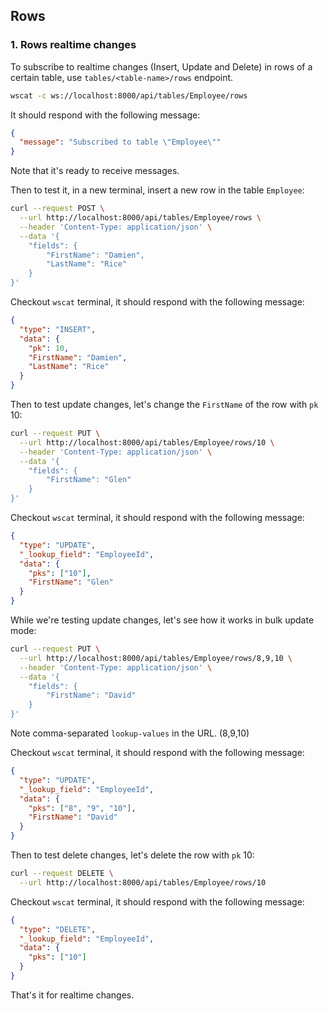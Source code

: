 ## Rows

### 1. Rows realtime changes

To subscribe to realtime changes (Insert, Update and Delete) in rows of a certain table,
use `tables/<table-name>/rows` endpoint.

```bash
wscat -c ws://localhost:8000/api/tables/Employee/rows
```

It should respond with the following message:

```json
{
  "message": "Subscribed to table \"Employee\""
}
```

Note that it's ready to receive messages.

Then to test it, in a new terminal, insert a new row in the table `Employee`:

```bash
curl --request POST \
  --url http://localhost:8000/api/tables/Employee/rows \
  --header 'Content-Type: application/json' \
  --data '{
    "fields": {
        "FirstName": "Damien",
        "LastName": "Rice"
    }
}'
```

Checkout `wscat` terminal, it should respond with the following message:

```json
{
  "type": "INSERT",
  "data": {
    "pk": 10,
    "FirstName": "Damien",
    "LastName": "Rice"
  }
}
```

Then to test update changes, let's change the `FirstName` of the row with `pk` 10:

```bash
curl --request PUT \
  --url http://localhost:8000/api/tables/Employee/rows/10 \
  --header 'Content-Type: application/json' \
  --data '{
    "fields": {
        "FirstName": "Glen"
    }
}'
```

Checkout `wscat` terminal, it should respond with the following message:

```json
{
  "type": "UPDATE",
  "_lookup_field": "EmployeeId",
  "data": {
    "pks": ["10"],
    "FirstName": "Glen"
  }
}
```

While we're testing update changes, let's see how it works in bulk update mode:

```bash
curl --request PUT \
  --url http://localhost:8000/api/tables/Employee/rows/8,9,10 \
  --header 'Content-Type: application/json' \
  --data '{
    "fields": {
        "FirstName": "David"
    }
}'
```

Note comma-separated `lookup-values` in the URL. (8,9,10)

Checkout `wscat` terminal, it should respond with the following message:

```json
{
  "type": "UPDATE",
  "_lookup_field": "EmployeeId",
  "data": {
    "pks": ["8", "9", "10"],
    "FirstName": "David"
  }
}
```

Then to test delete changes, let's delete the row with `pk` 10:

```bash
curl --request DELETE \
  --url http://localhost:8000/api/tables/Employee/rows/10
```

Checkout `wscat` terminal, it should respond with the following message:

```json
{
  "type": "DELETE",
  "_lookup_field": "EmployeeId",
  "data": {
    "pks": ["10"]
  }
}
```

That's it for realtime changes.